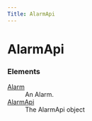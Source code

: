 ```yaml
---
Title: AlarmApi
---
```


# AlarmApi

<h3>Elements</h3>
<dl>
<dt><a href="AlarmApi.Alarm.md">Alarm</a></dt><dd>An Alarm.</dd>
<dt><a href="AlarmApi.AlarmApi.md">AlarmApi</a></dt><dd>The AlarmApi object</dd>

</dl>
